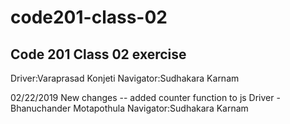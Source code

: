 # code201-class-02
Code 201 Class 02 exercise 
-------------
Driver:Varaprasad Konjeti
Navigator:Sudhakara Karnam

02/22/2019 New changes -- added counter function to js
Driver - Bhanuchander Motapothula
Navigator:Sudhakara Karnam